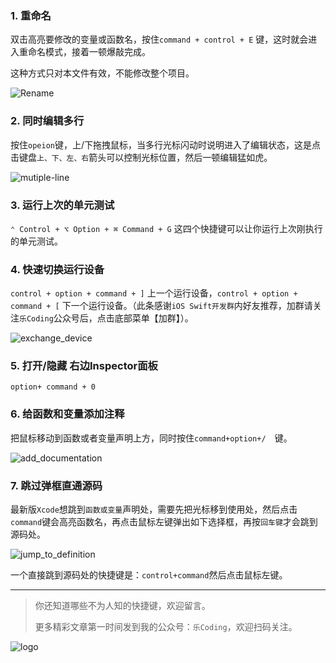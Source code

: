 

### 1. 重命名

双击高亮要修改的变量或函数名，按住`command + control + E` 键，这时就会进入重命名模式，接着一顿爆敲完成。

这种方式只对本文件有效，不能修改整个项目。


![Rename](https://upload-images.jianshu.io/upload_images/1159872-35397bdb8859b7dc?imageMogr2/auto-orient/strip)

### 2. 同时编辑多行

按住`opeion`键，上/下拖拽鼠标，当多行光标闪动时说明进入了编辑状态，这是点击键盘`上、下、左、右`箭头可以控制光标位置，然后一顿编辑猛如虎。


![mutiple-line](https://upload-images.jianshu.io/upload_images/1159872-9c65aff5f36ca291?imageMogr2/auto-orient/strip)

### 3. 运行上次的单元测试

`⌃ Control + ⌥ Option + ⌘ Command + G` 这四个快捷键可以让你运行上次刚执行的单元测试。

### 4. 快速切换运行设备

`control + option + command + ]` 上一个运行设备，`control + option + command + [` 下一个运行设备。（此条感谢`iOS Swift开发群`内好友推荐，加群请关注`乐Coding`公众号后，点击底部菜单【加群】）。


![exchange_device](https://upload-images.jianshu.io/upload_images/1159872-b2622ea3ca4f249b?imageMogr2/auto-orient/strip)

### 5. 打开/隐藏 右边Inspector面板

`option+ command + 0`

### 6. 给函数和变量添加注释

把鼠标移动到函数或者变量声明上方，同时按住`command+option+/  `键。

![add_documentation](https://upload-images.jianshu.io/upload_images/1159872-7ac649708e31c41f?imageMogr2/auto-orient/strip%7CimageView2/2/w/1240)


### 7. 跳过弹框直通源码

最新版`Xcode`想跳到`函数或变量`声明处，需要先把光标移到使用处，然后点击`command`键会高亮函数名，再点击鼠标左键弹出如下选择框，再按`回车键`才会跳到源码处。

![jump_to_definition](https://upload-images.jianshu.io/upload_images/1159872-5ba465051211b85d?imageMogr2/auto-orient/strip%7CimageView2/2/w/1240)

一个直接跳到源码处的快捷键是：`control+command`然后点击鼠标左键。


-------

> 你还知道哪些不为人知的快捷键，欢迎留言。
>
> 更多精彩文章第一时间发到我的公众号：`乐Coding`，欢迎扫码关注。



![logo](https://upload-images.jianshu.io/upload_images/1159872-d510de21e1f12cd3?imageMogr2/auto-orient/strip%7CimageView2/2/w/1240)


